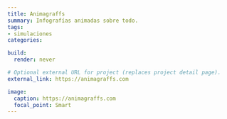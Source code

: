 ```yaml
---
title: Animagraffs
summary: Infografías animadas sobre todo.
tags:
- simulaciones
categories:

build:
  render: never

# Optional external URL for project (replaces project detail page).
external_link: https://animagraffs.com

image:
  caption: https://animagraffs.com
  focal_point: Smart
---
```

